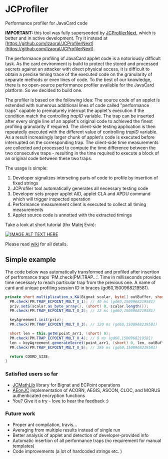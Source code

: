 # JCProfiler
Performance profiler for JavaCard code 

**IMPORTANT:** this tool was fully superseeded by [JCProfilerNext](https://github.com/lzaoral/JCProfilerNext), which is better and in active development. Try it instead at [https://github.com/lzaoral/JCProfilerNext](https://github.com/lzaoral/JCProfilerNext).

The performance profiling of JavaCard applet code is a notoriously difficult task. As the card environment is build to protect the stored and processed secrets against an attacker with direct physical access, it is difficult to obtain a precise timing trace of the executed code on the granularity of separate methods or even lines of code. To the best of our knowledge, there is no open-source performance profiler available for the JavaCard platform. So we decided to build one.

The profiler is based on the following idea: The source code of an applet is extended with  numerous additional lines of code called "performance traps" capable to prematurely interrupt the applet's execution if the condition match the controlling _trapID_ variable. The trap can be inserted after every single line of an applet's original code to achieved the finest profiling granularity if required. The client-side testing application is then repeatedly executed with the different value of controlling _trapID_ variable. As a result increasingly larger chunk of applet's code is executed before interrupted on the corresponding trap. The client-side time measurements are collected and processed to compute the time difference between the two consecutive traps - resulting in the time required to execute a block of an original code between these two traps.

The usage is simple:
1. Developer signalizes interseting parts of code to profile by insertion of fixed strings
2. JCProfiler tool automatically generates all necessary testing code 
3. Developer sets proper applet AID, applet CLA and APDU command which will trigger inspected operation
4. Performance measurement client is executed to collect all timing measurements 
5. Applet source code is annotted with the extracted timings

Take a look at short tutorial (thx Matej Evin):

[![IMAGE ALT TEXT HERE](https://img.youtube.com/vi/4eYKty6G4fg/0.jpg)](https://www.youtube.com/watch?v=4eYKty6G4fg)

Please read [wiki](https://github.com/petrs/JCProfiler/wiki) for all details.

## Simple example
The code below was automatically transformed and profiled after insertion of perfromance traps 'PM.check(PM.TRAP...'. Time in milliseconds provides time necessary to reach particular trap from the previous one. A name of card and unique profiling session ID in braces (gd60,1500968219581).

```` java
private short multiplication_x_KA(Bignat scalar, byte[] outBuffer, short outBufferOffset) {
  PM.check(PM.TRAP_ECPOINT_MULT_X_1); // 40 ms (gd60,1500968219581) 
  priv.setS(scalar.as_byte_array(), (short) 0, scalar.length());
  PM.check(PM.TRAP_ECPOINT_MULT_X_2); // 12 ms (gd60,1500968219581) 

  keyAgreement.init(priv);
  PM.check(PM.TRAP_ECPOINT_MULT_X_3); // 120 ms (gd60,1500968219581) 

  short len = this.getW(point_arr1, (short) 0); 
  PM.check(PM.TRAP_ECPOINT_MULT_X_4); // 9 ms (gd60,1500968219581) 
  len = keyAgreement.generateSecret(point_arr1, (short) 0, len, outBuffer, outBufferOffset);
  PM.check(PM.TRAP_ECPOINT_MULT_X_5); // 186 ms (gd60,1500968219581) 

  return COORD_SIZE;
}
````


### Satisfied users so far
* [JCMathLib](https://github.com/OpenCryptoProject/JCMathLib) library for Bignat and ECPoint operations
* [AEonJC](https://github.com/palkrajesh/AEonJC) implementation of ACORN, AEGIS, ASCON, CLOC, and MORUS authenticated encryption functions 
* You? Give it a try - love to hear the feedback :)

### Future work
* Proper ant compilation, travis...
* Averaging from multiple results instead of single run
* Better analysis of applet and detection of developer-provided info
* Automatic insertion of all performance traps (no requirement for manual templates)
* Code improvements (a lot of hardcoded strings etc. )

